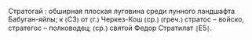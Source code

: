 ---
---

Стратогай
: обширная плоская луговина среди лунного ландшафта Бабуган-яйлы; к ⦅СЗ⦆ от ⦅г.⦆ Черкез-Кош ⦅ср.⦆ ⦅греч.⦆ стратос – войско, стратегос – полководец; ⦅ср.⦆ святой Федор Стратилат ⦃Е5⦄.
